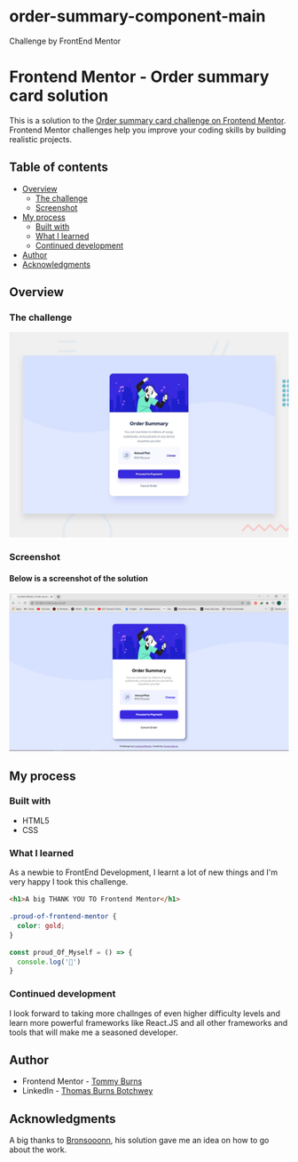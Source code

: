# order-summary-component-main
 Challenge by FrontEnd Mentor

# Frontend Mentor - Order summary card solution

This is a solution to the [Order summary card challenge on Frontend Mentor](https://www.frontendmentor.io/challenges/order-summary-component-QlPmajDUj). Frontend Mentor challenges help you improve your coding skills by building realistic projects. 

## Table of contents

- [Overview](#overview)
  - [The challenge](#the-challenge)
  - [Screenshot](#screenshot)
- [My process](#my-process)
  - [Built with](#built-with)
  - [What I learned](#what-i-learned)
  - [Continued development](#continued-development)
- [Author](#author)
- [Acknowledgments](#acknowledgments)



## Overview

### The challenge
![Design preview for the Order summary card coding challenge](./design/desktop-preview.jpg)

### Screenshot
#### Below is a screenshot of the solution
![Screenshot of finished work](./design/Screenshot.png)

## My process

### Built with

- HTML5
- CSS


### What I learned

As a newbie to FrontEnd Development, I learnt a lot of new things and I'm very happy I took this challenge.

```html
<h1>A big THANK YOU TO Frontend Mentor</h1>
```
```css
.proud-of-frontend-mentor {
  color: gold;
}
```
```js
const proud_Of_Myself = () => {
  console.log('🎉')
}
```


### Continued development
I look forward to taking more challnges of even higher difficulty levels and learn more powerful frameworks like  React.JS and all other frameworks and tools that will make me a seasoned developer.


## Author

- Frontend Mentor - [Tommy Burns](https://www.frontendmentor.io/profile/Tommy-Burns)
- LinkedIn - [Thomas Burns Botchwey](www.linkedin.com/in/thomas-burns-botchwey-4a4315201)



## Acknowledgments

A big thanks to [Bronsooonn](https://github.com/bronsooonn), his solution gave me an idea on how to go about the work.